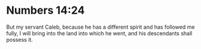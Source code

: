 # Numbers 14:24

But my servant Caleb, because he has a different spirit and has followed me fully, I will bring into the land into which he went, and his descendants shall possess it.
